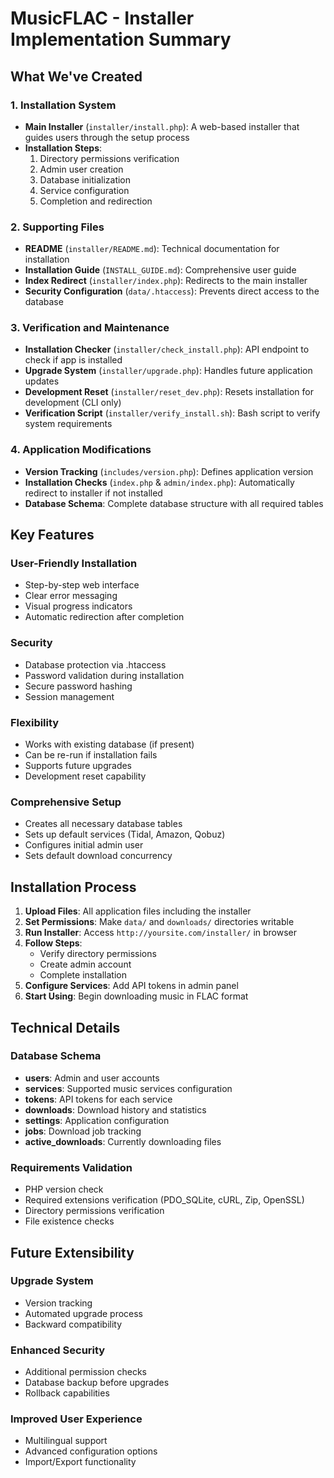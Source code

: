 # MusicFLAC - Installer Implementation Summary

## What We've Created

### 1. Installation System
- **Main Installer** (`installer/install.php`): A web-based installer that guides users through the setup process
- **Installation Steps**:
  1. Directory permissions verification
  2. Admin user creation
  3. Database initialization
  4. Service configuration
  5. Completion and redirection

### 2. Supporting Files
- **README** (`installer/README.md`): Technical documentation for installation
- **Installation Guide** (`INSTALL_GUIDE.md`): Comprehensive user guide
- **Index Redirect** (`installer/index.php`): Redirects to the main installer
- **Security Configuration** (`data/.htaccess`): Prevents direct access to the database

### 3. Verification and Maintenance
- **Installation Checker** (`installer/check_install.php`): API endpoint to check if app is installed
- **Upgrade System** (`installer/upgrade.php`): Handles future application updates
- **Development Reset** (`installer/reset_dev.php`): Resets installation for development (CLI only)
- **Verification Script** (`installer/verify_install.sh`): Bash script to verify system requirements

### 4. Application Modifications
- **Version Tracking** (`includes/version.php`): Defines application version
- **Installation Checks** (`index.php` & `admin/index.php`): Automatically redirect to installer if not installed
- **Database Schema**: Complete database structure with all required tables

## Key Features

### User-Friendly Installation
- Step-by-step web interface
- Clear error messaging
- Visual progress indicators
- Automatic redirection after completion

### Security
- Database protection via .htaccess
- Password validation during installation
- Secure password hashing
- Session management

### Flexibility
- Works with existing database (if present)
- Can be re-run if installation fails
- Supports future upgrades
- Development reset capability

### Comprehensive Setup
- Creates all necessary database tables
- Sets up default services (Tidal, Amazon, Qobuz)
- Configures initial admin user
- Sets default download concurrency

## Installation Process

1. **Upload Files**: All application files including the installer
2. **Set Permissions**: Make `data/` and `downloads/` directories writable
3. **Run Installer**: Access `http://yoursite.com/installer/` in browser
4. **Follow Steps**: 
   - Verify directory permissions
   - Create admin account
   - Complete installation
5. **Configure Services**: Add API tokens in admin panel
6. **Start Using**: Begin downloading music in FLAC format

## Technical Details

### Database Schema
- **users**: Admin and user accounts
- **services**: Supported music services configuration
- **tokens**: API tokens for each service
- **downloads**: Download history and statistics
- **settings**: Application configuration
- **jobs**: Download job tracking
- **active_downloads**: Currently downloading files

### Requirements Validation
- PHP version check
- Required extensions verification (PDO_SQLite, cURL, Zip, OpenSSL)
- Directory permissions verification
- File existence checks

## Future Extensibility

### Upgrade System
- Version tracking
- Automated upgrade process
- Backward compatibility

### Enhanced Security
- Additional permission checks
- Database backup before upgrades
- Rollback capabilities

### Improved User Experience
- Multilingual support
- Advanced configuration options
- Import/Export functionality